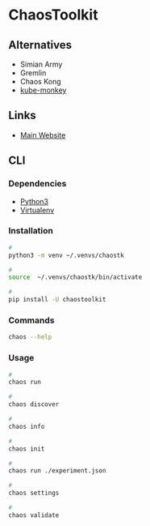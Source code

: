 # ChaosToolkit

## Alternatives

- Simian Army
- Gremlin
- Chaos Kong
- [kube-monkey](/kube-monkey.md)

## Links

- [Main Website](http://chaostoolkit.org/)

## CLI

### Dependencies

- [Python3](/python/python3.md)
- [Virtualenv](/virtualenv.md)

### Installation

```sh
#
python3 -m venv ~/.venvs/chaostk

#
source  ~/.venvs/chaostk/bin/activate

#
pip install -U chaostoolkit
```

### Commands

```sh
chaos --help
```

### Usage

```sh
#
chaos run

#
chaos discover

#
chaos info

#
chaos init

#
chaos run ./experiment.json

#
chaos settings

#
chaos validate
```
